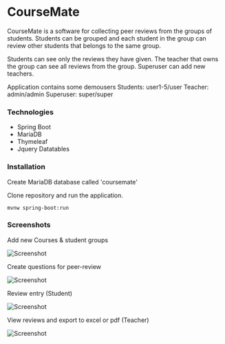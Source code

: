 # CourseMate

CourseMate is a software for collecting peer reviews from the groups of students. Students can be grouped and each student in the group can review other students that belongs to the same group.

Students can see only the reviews they have given. The teacher that owns the group can see all reviews from the group. Superuser can add new teachers.

Application contains some demousers
Students: user1-5/user
Teacher: admin/admin
Superuser: super/super

### Technologies
- Spring Boot
- MariaDB
- Thymeleaf
- Jquery Datatables

### Installation

Create MariaDB database called 'coursemate'

Clone repository and run the application.

    mvnw spring-boot:run

### Screenshots

Add new Courses & student groups

![Screenshot](http://juhahinkula.github.com/img/coursemate_groups.png)

Create questions for peer-review

![Screenshot](http://juhahinkula.github.com/img/coursemate_questions.png)

Review entry (Student)

![Screenshot](http://juhahinkula.github.com/img/coursemate_peerreview.png)

View reviews and export to excel or pdf (Teacher)

![Screenshot](http://juhahinkula.github.com/img/coursemate_review.png)
